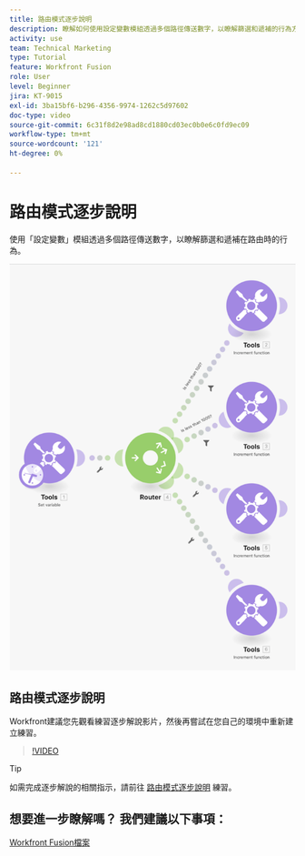 ```yaml
---
title: 路由模式逐步說明
description: 瞭解如何使用設定變數模組透過多個路徑傳送數字，以瞭解篩選和遞補的行為方式 [!DNL Adobe Workfront Fusion].
activity: use
team: Technical Marketing
type: Tutorial
feature: Workfront Fusion
role: User
level: Beginner
jira: KT-9015
exl-id: 3ba15bf6-b296-4356-9974-1262c5d97602
doc-type: video
source-git-commit: 6c31f8d2e98ad8cd1880cd03ec0b0e6c0fd9ec09
workflow-type: tm+mt
source-wordcount: '121'
ht-degree: 0%

---
```


# 路由模式逐步說明

使用「設定變數」模組透過多個路徑傳送數字，以瞭解篩選和遞補在路由時的行為。

![Fusion藍本的影像](assets/universal-connectors-and-routing-7.png)

## 路由模式逐步說明

Workfront建議您先觀看練習逐步解說影片，然後再嘗試在您自己的環境中重新建立練習。

>[!VIDEO](https://video.tv.adobe.com/v/335274/?quality=12&learn=on)

>[!TIP]
>
>如需完成逐步解說的相關指示，請前往 [路由模式逐步說明](https://experienceleague.adobe.com/docs/workfront-learn/tutorials-workfront/fusion/exercises/routing-patterns.html?lang=en) 練習。


## 想要進一步瞭解嗎？ 我們建議以下事項：

[Workfront Fusion檔案](https://experienceleague.adobe.com/docs/workfront/using/adobe-workfront-fusion/workfront-fusion-2.html?lang=en)
